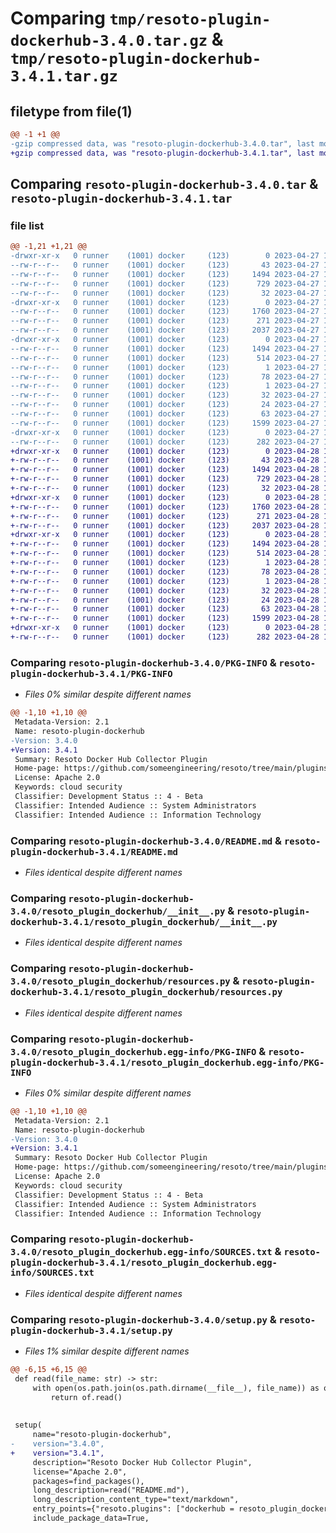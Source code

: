 # Comparing `tmp/resoto-plugin-dockerhub-3.4.0.tar.gz` & `tmp/resoto-plugin-dockerhub-3.4.1.tar.gz`

## filetype from file(1)

```diff
@@ -1 +1 @@
-gzip compressed data, was "resoto-plugin-dockerhub-3.4.0.tar", last modified: Thu Apr 27 11:21:37 2023, max compression
+gzip compressed data, was "resoto-plugin-dockerhub-3.4.1.tar", last modified: Fri Apr 28 15:14:04 2023, max compression
```

## Comparing `resoto-plugin-dockerhub-3.4.0.tar` & `resoto-plugin-dockerhub-3.4.1.tar`

### file list

```diff
@@ -1,21 +1,21 @@
-drwxr-xr-x   0 runner    (1001) docker     (123)        0 2023-04-27 11:21:37.614475 resoto-plugin-dockerhub-3.4.0/
--rw-r--r--   0 runner    (1001) docker     (123)       43 2023-04-27 11:19:55.000000 resoto-plugin-dockerhub-3.4.0/MANIFEST.in
--rw-r--r--   0 runner    (1001) docker     (123)     1494 2023-04-27 11:21:37.614475 resoto-plugin-dockerhub-3.4.0/PKG-INFO
--rw-r--r--   0 runner    (1001) docker     (123)      729 2023-04-27 11:19:55.000000 resoto-plugin-dockerhub-3.4.0/README.md
--rw-r--r--   0 runner    (1001) docker     (123)       32 2023-04-27 11:19:55.000000 resoto-plugin-dockerhub-3.4.0/requirements.txt
-drwxr-xr-x   0 runner    (1001) docker     (123)        0 2023-04-27 11:21:37.610475 resoto-plugin-dockerhub-3.4.0/resoto_plugin_dockerhub/
--rw-r--r--   0 runner    (1001) docker     (123)     1760 2023-04-27 11:19:55.000000 resoto-plugin-dockerhub-3.4.0/resoto_plugin_dockerhub/__init__.py
--rw-r--r--   0 runner    (1001) docker     (123)      271 2023-04-27 11:19:55.000000 resoto-plugin-dockerhub-3.4.0/resoto_plugin_dockerhub/config.py
--rw-r--r--   0 runner    (1001) docker     (123)     2037 2023-04-27 11:19:55.000000 resoto-plugin-dockerhub-3.4.0/resoto_plugin_dockerhub/resources.py
-drwxr-xr-x   0 runner    (1001) docker     (123)        0 2023-04-27 11:21:37.614475 resoto-plugin-dockerhub-3.4.0/resoto_plugin_dockerhub.egg-info/
--rw-r--r--   0 runner    (1001) docker     (123)     1494 2023-04-27 11:21:37.000000 resoto-plugin-dockerhub-3.4.0/resoto_plugin_dockerhub.egg-info/PKG-INFO
--rw-r--r--   0 runner    (1001) docker     (123)      514 2023-04-27 11:21:37.000000 resoto-plugin-dockerhub-3.4.0/resoto_plugin_dockerhub.egg-info/SOURCES.txt
--rw-r--r--   0 runner    (1001) docker     (123)        1 2023-04-27 11:21:37.000000 resoto-plugin-dockerhub-3.4.0/resoto_plugin_dockerhub.egg-info/dependency_links.txt
--rw-r--r--   0 runner    (1001) docker     (123)       78 2023-04-27 11:21:37.000000 resoto-plugin-dockerhub-3.4.0/resoto_plugin_dockerhub.egg-info/entry_points.txt
--rw-r--r--   0 runner    (1001) docker     (123)        1 2023-04-27 11:21:37.000000 resoto-plugin-dockerhub-3.4.0/resoto_plugin_dockerhub.egg-info/not-zip-safe
--rw-r--r--   0 runner    (1001) docker     (123)       32 2023-04-27 11:21:37.000000 resoto-plugin-dockerhub-3.4.0/resoto_plugin_dockerhub.egg-info/requires.txt
--rw-r--r--   0 runner    (1001) docker     (123)       24 2023-04-27 11:21:37.000000 resoto-plugin-dockerhub-3.4.0/resoto_plugin_dockerhub.egg-info/top_level.txt
--rw-r--r--   0 runner    (1001) docker     (123)       63 2023-04-27 11:21:37.614475 resoto-plugin-dockerhub-3.4.0/setup.cfg
--rw-r--r--   0 runner    (1001) docker     (123)     1599 2023-04-27 11:19:55.000000 resoto-plugin-dockerhub-3.4.0/setup.py
-drwxr-xr-x   0 runner    (1001) docker     (123)        0 2023-04-27 11:21:37.614475 resoto-plugin-dockerhub-3.4.0/test/
--rw-r--r--   0 runner    (1001) docker     (123)      282 2023-04-27 11:19:55.000000 resoto-plugin-dockerhub-3.4.0/test/test_config.py
+drwxr-xr-x   0 runner    (1001) docker     (123)        0 2023-04-28 15:14:04.017045 resoto-plugin-dockerhub-3.4.1/
+-rw-r--r--   0 runner    (1001) docker     (123)       43 2023-04-28 15:12:17.000000 resoto-plugin-dockerhub-3.4.1/MANIFEST.in
+-rw-r--r--   0 runner    (1001) docker     (123)     1494 2023-04-28 15:14:04.017045 resoto-plugin-dockerhub-3.4.1/PKG-INFO
+-rw-r--r--   0 runner    (1001) docker     (123)      729 2023-04-28 15:12:17.000000 resoto-plugin-dockerhub-3.4.1/README.md
+-rw-r--r--   0 runner    (1001) docker     (123)       32 2023-04-28 15:12:17.000000 resoto-plugin-dockerhub-3.4.1/requirements.txt
+drwxr-xr-x   0 runner    (1001) docker     (123)        0 2023-04-28 15:14:04.013045 resoto-plugin-dockerhub-3.4.1/resoto_plugin_dockerhub/
+-rw-r--r--   0 runner    (1001) docker     (123)     1760 2023-04-28 15:12:17.000000 resoto-plugin-dockerhub-3.4.1/resoto_plugin_dockerhub/__init__.py
+-rw-r--r--   0 runner    (1001) docker     (123)      271 2023-04-28 15:12:17.000000 resoto-plugin-dockerhub-3.4.1/resoto_plugin_dockerhub/config.py
+-rw-r--r--   0 runner    (1001) docker     (123)     2037 2023-04-28 15:12:17.000000 resoto-plugin-dockerhub-3.4.1/resoto_plugin_dockerhub/resources.py
+drwxr-xr-x   0 runner    (1001) docker     (123)        0 2023-04-28 15:14:04.017045 resoto-plugin-dockerhub-3.4.1/resoto_plugin_dockerhub.egg-info/
+-rw-r--r--   0 runner    (1001) docker     (123)     1494 2023-04-28 15:14:04.000000 resoto-plugin-dockerhub-3.4.1/resoto_plugin_dockerhub.egg-info/PKG-INFO
+-rw-r--r--   0 runner    (1001) docker     (123)      514 2023-04-28 15:14:04.000000 resoto-plugin-dockerhub-3.4.1/resoto_plugin_dockerhub.egg-info/SOURCES.txt
+-rw-r--r--   0 runner    (1001) docker     (123)        1 2023-04-28 15:14:04.000000 resoto-plugin-dockerhub-3.4.1/resoto_plugin_dockerhub.egg-info/dependency_links.txt
+-rw-r--r--   0 runner    (1001) docker     (123)       78 2023-04-28 15:14:04.000000 resoto-plugin-dockerhub-3.4.1/resoto_plugin_dockerhub.egg-info/entry_points.txt
+-rw-r--r--   0 runner    (1001) docker     (123)        1 2023-04-28 15:14:04.000000 resoto-plugin-dockerhub-3.4.1/resoto_plugin_dockerhub.egg-info/not-zip-safe
+-rw-r--r--   0 runner    (1001) docker     (123)       32 2023-04-28 15:14:04.000000 resoto-plugin-dockerhub-3.4.1/resoto_plugin_dockerhub.egg-info/requires.txt
+-rw-r--r--   0 runner    (1001) docker     (123)       24 2023-04-28 15:14:04.000000 resoto-plugin-dockerhub-3.4.1/resoto_plugin_dockerhub.egg-info/top_level.txt
+-rw-r--r--   0 runner    (1001) docker     (123)       63 2023-04-28 15:14:04.017045 resoto-plugin-dockerhub-3.4.1/setup.cfg
+-rw-r--r--   0 runner    (1001) docker     (123)     1599 2023-04-28 15:12:17.000000 resoto-plugin-dockerhub-3.4.1/setup.py
+drwxr-xr-x   0 runner    (1001) docker     (123)        0 2023-04-28 15:14:04.017045 resoto-plugin-dockerhub-3.4.1/test/
+-rw-r--r--   0 runner    (1001) docker     (123)      282 2023-04-28 15:12:17.000000 resoto-plugin-dockerhub-3.4.1/test/test_config.py
```

### Comparing `resoto-plugin-dockerhub-3.4.0/PKG-INFO` & `resoto-plugin-dockerhub-3.4.1/PKG-INFO`

 * *Files 0% similar despite different names*

```diff
@@ -1,10 +1,10 @@
 Metadata-Version: 2.1
 Name: resoto-plugin-dockerhub
-Version: 3.4.0
+Version: 3.4.1
 Summary: Resoto Docker Hub Collector Plugin
 Home-page: https://github.com/someengineering/resoto/tree/main/plugins/dockerhub
 License: Apache 2.0
 Keywords: cloud security
 Classifier: Development Status :: 4 - Beta
 Classifier: Intended Audience :: System Administrators
 Classifier: Intended Audience :: Information Technology
```

### Comparing `resoto-plugin-dockerhub-3.4.0/README.md` & `resoto-plugin-dockerhub-3.4.1/README.md`

 * *Files identical despite different names*

### Comparing `resoto-plugin-dockerhub-3.4.0/resoto_plugin_dockerhub/__init__.py` & `resoto-plugin-dockerhub-3.4.1/resoto_plugin_dockerhub/__init__.py`

 * *Files identical despite different names*

### Comparing `resoto-plugin-dockerhub-3.4.0/resoto_plugin_dockerhub/resources.py` & `resoto-plugin-dockerhub-3.4.1/resoto_plugin_dockerhub/resources.py`

 * *Files identical despite different names*

### Comparing `resoto-plugin-dockerhub-3.4.0/resoto_plugin_dockerhub.egg-info/PKG-INFO` & `resoto-plugin-dockerhub-3.4.1/resoto_plugin_dockerhub.egg-info/PKG-INFO`

 * *Files 0% similar despite different names*

```diff
@@ -1,10 +1,10 @@
 Metadata-Version: 2.1
 Name: resoto-plugin-dockerhub
-Version: 3.4.0
+Version: 3.4.1
 Summary: Resoto Docker Hub Collector Plugin
 Home-page: https://github.com/someengineering/resoto/tree/main/plugins/dockerhub
 License: Apache 2.0
 Keywords: cloud security
 Classifier: Development Status :: 4 - Beta
 Classifier: Intended Audience :: System Administrators
 Classifier: Intended Audience :: Information Technology
```

### Comparing `resoto-plugin-dockerhub-3.4.0/resoto_plugin_dockerhub.egg-info/SOURCES.txt` & `resoto-plugin-dockerhub-3.4.1/resoto_plugin_dockerhub.egg-info/SOURCES.txt`

 * *Files identical despite different names*

### Comparing `resoto-plugin-dockerhub-3.4.0/setup.py` & `resoto-plugin-dockerhub-3.4.1/setup.py`

 * *Files 1% similar despite different names*

```diff
@@ -6,15 +6,15 @@
 def read(file_name: str) -> str:
     with open(os.path.join(os.path.dirname(__file__), file_name)) as of:
         return of.read()
 
 
 setup(
     name="resoto-plugin-dockerhub",
-    version="3.4.0",
+    version="3.4.1",
     description="Resoto Docker Hub Collector Plugin",
     license="Apache 2.0",
     packages=find_packages(),
     long_description=read("README.md"),
     long_description_content_type="text/markdown",
     entry_points={"resoto.plugins": ["dockerhub = resoto_plugin_dockerhub:DockerHubCollectorPlugin"]},
     include_package_data=True,
```

